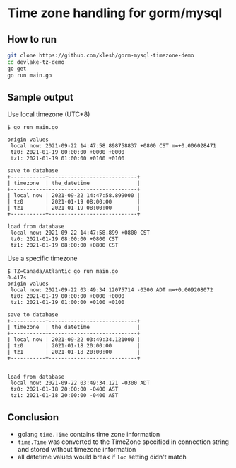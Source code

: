 # Time zone handling for gorm/mysql

## How to run

```sh
git clone https://github.com/klesh/gorm-mysql-timezone-demo
cd devlake-tz-demo
go get
go run main.go
```

## Sample output

Use local timezone (UTC+8)
```
$ go run main.go

origin values
 local now: 2021-09-22 14:47:58.898758837 +0800 CST m=+0.006028471
 tz0: 2021-01-19 00:00:00 +0000 +0000
 tz1: 2021-01-19 01:00:00 +0100 +0100

save to database
+-----------+----------------------------+
| timezone  | the_datetime               |
+-----------+----------------------------+
| local now | 2021-09-22 14:47:58.899000 |
| tz0       | 2021-01-19 08:00:00        |
| tz1       | 2021-01-19 08:00:00        |
+-----------+----------------------------+

load from database
 local now: 2021-09-22 14:47:58.899 +0800 CST
 tz0: 2021-01-19 08:00:00 +0800 CST
 tz1: 2021-01-19 08:00:00 +0800 CST
```

Use a specific timezone
```
$ TZ=Canada/Atlantic go run main.go                                                                                                          0.417s
origin values
 local now: 2021-09-22 03:49:34.12075714 -0300 ADT m=+0.009208072
 tz0: 2021-01-19 00:00:00 +0000 +0000
 tz1: 2021-01-19 01:00:00 +0100 +0100

save to database
+-----------+----------------------------+
| timezone  | the_datetime               |
+-----------+----------------------------+
| local now | 2021-09-22 03:49:34.121000 |
| tz0       | 2021-01-18 20:00:00        |
| tz1       | 2021-01-18 20:00:00        |
+-----------+----------------------------+


load from database
 local now: 2021-09-22 03:49:34.121 -0300 ADT
 tz0: 2021-01-18 20:00:00 -0400 AST
 tz1: 2021-01-18 20:00:00 -0400 AST
```

## Conclusion

- golang `time.Time` contains time zone information
- `time.Time` was converted to the TimeZone specified in connection string and stored without timezone information
- all datetime values would break if `loc` setting didn't match

